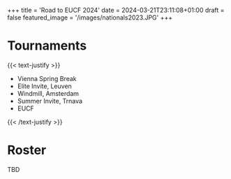 +++
title = 'Road to EUCF 2024'
date = 2024-03-21T23:11:08+01:00
draft = false
featured_image = '/images/nationals2023.JPG'
+++

# Tournaments

{{< text-justify >}}

- Vienna Spring Break
- Elite Invite, Leuven
- Windmill, Amsterdam
- Summer Invite, Trnava
- EUCF

{{< /text-justify >}}

# Roster

TBD